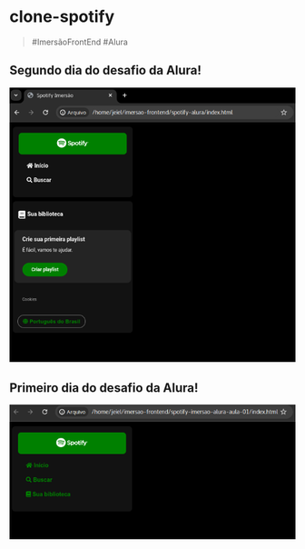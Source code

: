 # clone-spotify

> #ImersãoFrontEnd #Alura

## Segundo dia do desafio da Alura!

![](https://raw.githubusercontent.com/Jetrom17/clone-spotify/main/alura-2.png)

## Primeiro dia do desafio da Alura!

![](https://raw.githubusercontent.com/Jetrom17/clone-spotify/main/alura-1.png)
